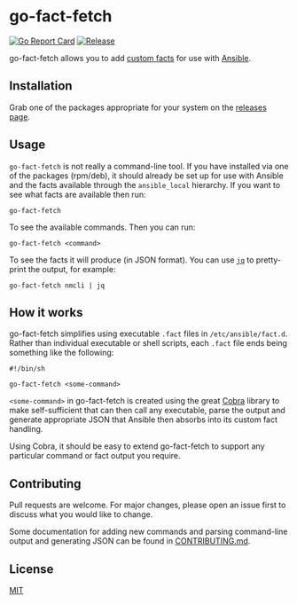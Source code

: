 # go-fact-fetch

[![Go Report Card](https://goreportcard.com/badge/github.com/joshuar/go-fact-fetch?style=flat-square)](https://goreportcard.com/report/github.com/joshuar/go-fact-fetch)
[![Release](https://img.shields.io/github/release/joshuar/go-fact-fetch.svg?style=flat-square)](https://github.com/joshuar/go-fact-fetch/releases/latest)

go-fact-fetch allows you to add [custom facts](https://docs.ansible.com/ansible/latest/user_guide/playbooks_vars_facts.html)
for use with [Ansible](https://www.ansible.com/).

## Installation

Grab one of the packages appropriate for your system on the [releases
page](https://github.com/joshuar/go-fact-fetch/releases).

## Usage

`go-fact-fetch` is not really a command-line tool. If you have installed via one
of the packages (rpm/deb), it should already be set up for use with Ansible and
the facts available through the `ansible_local` hierarchy. If you want to see
what facts are available then run:

```shell
go-fact-fetch
```

To see the available commands.  Then you can run:

```shell
go-fact-fetch <command>
```

To see the facts it will produce (in JSON format).  You can use
[`jq`](https://stedolan.github.io/jq/) to pretty-print the output, for example:

```shell
go-fact-fetch nmcli | jq
```

## How it works

go-fact-fetch simplifies using executable `.fact` files in `/etc/ansible/fact.d`.
Rather than individual executable or shell scripts, each `.fact` file ends being
something like the following:

```shell
#!/bin/sh

go-fact-fetch <some-command>
```

`<some-command>` in go-fact-fetch is created using the great
[Cobra](https://github.com/spf13/cobra) library to make self-sufficient that can
then call any executable, parse the output and generate appropriate JSON that
Ansible then absorbs into its custom fact handling.

Using Cobra, it should be easy to extend go-fact-fetch to support any particular
command or fact output you require.

## Contributing
Pull requests are welcome. For major changes, please open an issue first to
discuss what you would like to change. 

Some documentation for adding new commands and parsing command-line output and
generating JSON can be found in [CONTRIBUTING.md](docs/CONTRIBUTING.md).

## License
[MIT](https://choosealicense.com/licenses/mit/)